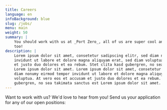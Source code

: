 ```yaml
---
title: Careers
language: en
infoBackground: blue
slug: /jobs/
menu: main
weight: 50
summary: |
    You should work with us at _Port Zero_, all of us are super cool and we think you are
    too!
description: |
    Lorem ipsum dolor sit amet, consetetur sadipscing elitr, sed diam nonumy eirmod tempor
    invidunt ut labore et dolore magna aliquyam erat, sed diam voluptua. At vero eos et accusam
    et justo duo dolores et ea rebum. Stet clita kasd gubergren, no sea takimata sanctus est
    Lorem ipsum dolor sit amet. Lorem ipsum dolor sit amet, consetetur sadipscing elitr, sed
    diam nonumy eirmod tempor invidunt ut labore et dolore magna aliquyam erat, sed diam
    voluptua. At vero eos et accusam et justo duo dolores et ea rebum. Stet clita kasd
    gubergren, no sea takimata sanctus est Lorem ipsum dolor sit amet.
---
```


<p class="lead">
  Want to work with us? We'd love to hear from you! Send us your application for any of our open positions:
</p>
